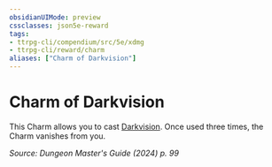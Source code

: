 ```yaml
---
obsidianUIMode: preview
cssclasses: json5e-reward
tags:
- ttrpg-cli/compendium/src/5e/xdmg
- ttrpg-cli/reward/charm
aliases: ["Charm of Darkvision"]
---
```

# Charm of Darkvision

This Charm allows you to cast [Darkvision](Misc%20Files/CLI/compendium/spells/darkvision-xphb.md). Once used three times, the Charm vanishes from you.

*Source: Dungeon Master's Guide (2024) p. 99*
